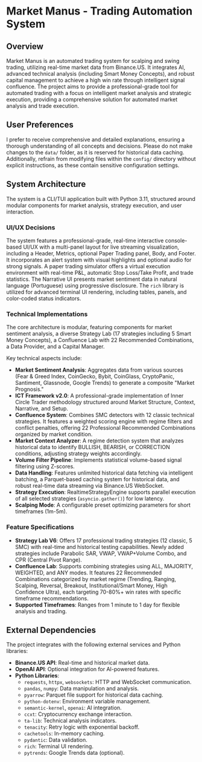 # Market Manus - Trading Automation System

## Overview
Market Manus is an automated trading system for scalping and swing trading, utilizing real-time market data from Binance.US. It integrates AI, advanced technical analysis (including Smart Money Concepts), and robust capital management to achieve a high win rate through intelligent signal confluence. The project aims to provide a professional-grade tool for automated trading with a focus on intelligent market analysis and strategic execution, providing a comprehensive solution for automated market analysis and trade execution.

## User Preferences
I prefer to receive comprehensive and detailed explanations, ensuring a thorough understanding of all concepts and decisions. Please do not make changes to the `data/` folder, as it is reserved for historical data caching. Additionally, refrain from modifying files within the `config/` directory without explicit instructions, as these contain sensitive configuration settings.

## System Architecture
The system is a CLI/TUI application built with Python 3.11, structured around modular components for market analysis, strategy execution, and user interaction.

### UI/UX Decisions
The system features a professional-grade, real-time interactive console-based UI/UX with a multi-panel layout for live streaming visualization, including a Header, Metrics, optional Paper Trading panel, Body, and Footer. It incorporates an alert system with visual highlights and optional audio for strong signals. A paper trading simulator offers a virtual execution environment with real-time P&L, automatic Stop Loss/Take Profit, and trade statistics. The Narrative UI presents market sentiment data in natural language (Portuguese) using progressive disclosure. The `rich` library is utilized for advanced terminal UI rendering, including tables, panels, and color-coded status indicators.

### Technical Implementations
The core architecture is modular, featuring components for market sentiment analysis, a diverse Strategy Lab (17 strategies including 5 Smart Money Concepts), a Confluence Lab with 22 Recommended Combinations, a Data Provider, and a Capital Manager.

Key technical aspects include:
- **Market Sentiment Analysis**: Aggregates data from various sources (Fear & Greed Index, CoinGecko, Bybit, CoinGlass, CryptoPanic, Santiment, Glassnode, Google Trends) to generate a composite "Market Prognosis."
- **ICT Framework v2.0**: A professional-grade implementation of Inner Circle Trader methodology structured around Market Structure, Context, Narrative, and Setup.
- **Confluence System**: Combines SMC detectors with 12 classic technical strategies. It features a weighted scoring engine with regime filters and conflict penalties, offering 22 Professional Recommended Combinations organized by market condition.
- **Market Context Analyzer**: A regime detection system that analyzes historical data to identify BULLISH, BEARISH, or CORRECTION conditions, adjusting strategy weights accordingly.
- **Volume Filter Pipeline**: Implements statistical volume-based signal filtering using Z-scores.
- **Data Handling**: Features unlimited historical data fetching via intelligent batching, a Parquet-based caching system for historical data, and robust real-time data streaming via Binance.US WebSocket.
- **Strategy Execution**: RealtimeStrategyEngine supports parallel execution of all selected strategies (`asyncio.gather()`) for low latency.
- **Scalping Mode**: A configurable preset optimizing parameters for short timeframes (1m-5m).

### Feature Specifications
- **Strategy Lab V6**: Offers 17 professional trading strategies (12 classic, 5 SMC) with real-time and historical testing capabilities. Newly added strategies include Parabolic SAR, VWAP, VWAP+Volume Combo, and CPR (Central Pivot Range).
- **Confluence Lab**: Supports combining strategies using ALL, MAJORITY, WEIGHTED, and ANY modes. It features 22 Recommended Combinations categorized by market regime (Trending, Ranging, Scalping, Reversal, Breakout, Institutional/Smart Money, High Confidence Ultra), each targeting 70-80%+ win rates with specific timeframe recommendations.
- **Supported Timeframes**: Ranges from 1 minute to 1 day for flexible analysis and trading.

## External Dependencies
The project integrates with the following external services and Python libraries:

- **Binance.US API**: Real-time and historical market data.
- **OpenAI API**: Optional integration for AI-powered features.
- **Python Libraries**:
    - `requests`, `httpx`, `websockets`: HTTP and WebSocket communication.
    - `pandas`, `numpy`: Data manipulation and analysis.
    - `pyarrow`: Parquet file support for historical data caching.
    - `python-dotenv`: Environment variable management.
    - `semantic-kernel`, `openai`: AI integration.
    - `ccxt`: Cryptocurrency exchange interaction.
    - `ta-lib`: Technical analysis indicators.
    - `tenacity`: Retry logic with exponential backoff.
    - `cachetools`: In-memory caching.
    - `pydantic`: Data validation.
    - `rich`: Terminal UI rendering.
    - `pytrends`: Google Trends data (optional).